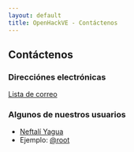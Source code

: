 ```yaml
---
layout: default
title: OpenHackVE - Contáctenos
---
```


## Contáctenos



### Direcciónes electrónicas

[Lista de correo](https://groups.google.com/forum/?hl=es-419#!forum/openhackve)


### Algunos de nuestros usuarios

* [Neftalí Yagua](http://neftaliyagua.dev.coderic.co.ve)
* Ejemplo: [@root](about.me)
